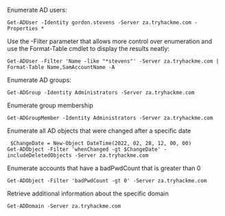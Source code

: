 Enumerate AD users:

	Get-ADUser -Identity gordon.stevens -Server za.tryhackme.com -Properties *

Use the -Filter parameter that allows more control over enumeration and use the Format-Table cmdlet to display the results neatly:

	Get-ADUser -Filter 'Name -like "*stevens"' -Server za.tryhackme.com | Format-Table Name,SamAccountName -A

Enumerate AD groups:

	Get-ADGroup -Identity Administrators -Server za.tryhackme.com

Enumerate group membership

	Get-ADGroupMember -Identity Administrators -Server za.tryhackme.com

Enumerate all AD objects that were changed after a specific date

	 $ChangeDate = New-Object DateTime(2022, 02, 28, 12, 00, 00)
	Get-ADObject -Filter 'whenChanged -gt $ChangeDate' -includeDeletedObjects -Server za.tryhackme.com

Enumerate accounts that have a badPwdCount that is greater than 0

	Get-ADObject -Filter 'badPwdCount -gt 0' -Server za.tryhackme.com

Retrieve additional information about the specific domain

	Get-ADDomain -Server za.tryhackme.com

